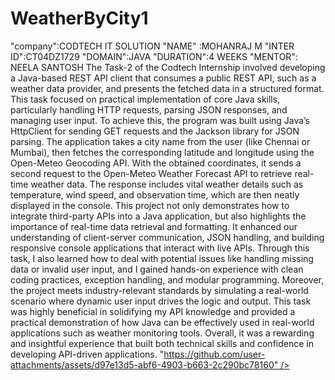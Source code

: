 # WeatherByCity1
"company":CODTECH  IT SOLUTION
"NAME" :MOHANRAJ M
"INTER ID":CT04DZ1729
"DOMAIN":JAVA
"DURATION":4 WEEKS
"MENTOR": NEELA SANTOSH
The Task-2 of the Codtech Internship involved developing a Java-based REST API client that consumes a public REST API, such as a weather data provider, and presents the fetched data in a structured format. This task focused on practical implementation of core Java skills, particularly handling HTTP requests, parsing JSON responses, and managing user input. To achieve this, the program was built using Java’s HttpClient for sending GET requests and the Jackson library for JSON parsing. The application takes a city name from the user (like Chennai or Mumbai), then fetches the corresponding latitude and longitude using the Open-Meteo Geocoding API. With the obtained coordinates, it sends a second request to the Open-Meteo Weather Forecast API to retrieve real-time weather data. The response includes vital weather details such as temperature, wind speed, and observation time, which are then neatly displayed in the console. This project not only demonstrates how to integrate third-party APIs into a Java application, but also highlights the importance of real-time data retrieval and formatting. It enhanced our understanding of client-server communication, JSON handling, and building responsive console applications that interact with live APIs. Through this task, I also learned how to deal with potential issues like handling missing data or invalid user input, and I gained hands-on experience with clean coding practices, exception handling, and modular programming. Moreover, the project meets industry-relevant standards by simulating a real-world scenario where dynamic user input drives the logic and output. This task was highly beneficial in solidifying my API knowledge and provided a practical demonstration of how Java can be effectively used in real-world applications such as weather monitoring tools. Overall, it was a rewarding and insightful experience that built both technical skills and confidence in developing API-driven applications.
"https://github.com/user-attachments/assets/d97e13d5-abf6-4903-b663-2c290bc78160" />
